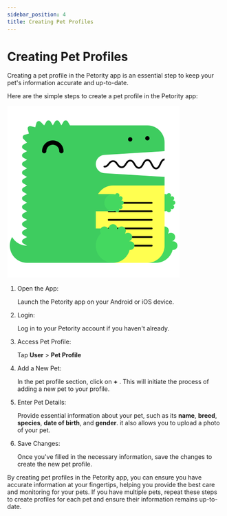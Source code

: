 ```yaml
---
sidebar_position: 4
title: Creating Pet Profiles
---
```


# Creating Pet Profiles
Creating a pet profile in the Petority app is an essential step to keep your pet's information accurate and up-to-date. 

Here are the simple steps to create a pet profile in the Petority app:

![create](/img/logo.svg)

1. Open the App:

    Launch the Petority app on your Android or iOS device.
2. Login:

    Log in to your Petority account if you haven't already.
3. Access Pet Profile:
  
    Tap **User** > **Pet Profile** 
4. Add a New Pet:
 
    In the pet profile section, click on **+** . This will initiate the process of adding a new pet to your profile.
5. Enter Pet Details:
  
    Provide essential information about your pet, such as its **name**, **breed**, **species**, **date of birth**, and **gender**. it also allows you to upload a photo of your pet.
6. Save Changes:

    Once you've filled in the necessary information, save the changes to create the new pet profile.

By creating pet profiles in the Petority app, you can ensure you have accurate information at your fingertips, helping you provide the best care and monitoring for your pets. If you have multiple pets, repeat these steps to create profiles for each pet and ensure their information remains up-to-date.